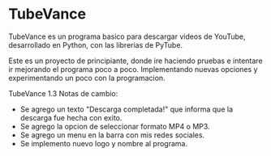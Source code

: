 # TubeVance
TubeVance es un programa basico para descargar videos de YouTube, desarrollado en Python, con las librerias de PyTube.

Este es un proyecto de principiante, donde ire haciendo pruebas e intentare ir mejorando el programa poco a poco. Implementando nuevas opciones y experimentando un poco con la programacion.

TubeVance 1.3
Notas de cambio:

- Se agrego un texto "Descarga completada!" que informa que la descarga fue hecha con exito.
- Se agrego la opcion de seleccionar formato MP4 o MP3.
- Se agrego un menu en la barra con mis redes sociales.
- Se implemento nuevo logo y nombre al programa.
